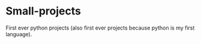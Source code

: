 # Small-projects
First ever python projects (also first ever projects because python is my first language).
